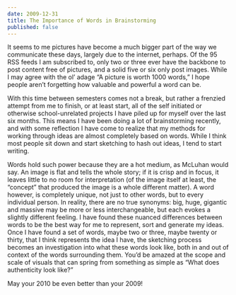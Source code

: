 ```yaml
---
date: 2009-12-31
title: The Importance of Words in Brainstorming
published: false
---
```

It seems to me pictures have become a much bigger part of the way we communicate these days, largely due to the internet, perhaps. Of the 95 RSS feeds I am subscribed to, only two or three ever have the backbone to post content free of pictures, and a solid five or six only post images. While I may agree with the ol’ adage “A picture is worth 1000 words,” I hope people aren’t forgetting how valuable and powerful a word can be.

With this time between semesters comes not a break, but rather a frenzied attempt from me to finish, or at least start, all of the self initiated or otherwise school-unrelated projects I have piled up for myself over the last six months. This means I have been doing a lot of brainstorming recently, and with some reflection I have come to realize that my methods for working through ideas are almost completely based on words. While I think most people sit down and start sketching to hash out ideas, I tend to start writing.

Words hold such power because they are a hot medium, as McLuhan would say. An image is flat and tells the whole story; if it is crisp and in focus, it leaves little to no room for interpretation (of the image itself at least, the “concept” that produced the image is a whole different matter). A word however, is completely unique, not just to other words, but to every individual person. In reality, there are no true synonyms: big, huge, gigantic and massive may be more or less interchangeable, but each evokes a slightly different feeling. I have found these nuanced differences between words to be the best way for me to represent, sort and generate my ideas. Once I have found a set of words, maybe two or three, maybe twenty or thirty, that I think represents the idea I have, the sketching process becomes an investigation into what these words look like, both in and out of context of the words surrounding them. You’d be amazed at the scope and scale of visuals that can spring from something as simple as “What does authenticity look like?”

May your 2010 be even better than your 2009!
